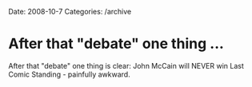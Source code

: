 Date: 2008-10-7
Categories: /archive

# After that "debate" one thing ...

After that "debate" one thing is clear: John McCain will NEVER win Last Comic Standing - painfully awkward.
